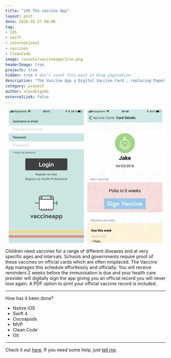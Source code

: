 ```yaml
---
title: "iOS The vaccine App"
layout: post
date: 2018-02-27 00:00
tag: 
- iOS
- swift
- international
- vaccines
- CleanCode
image: /assets/vaccineapp/Icon.png
headerImage: true
projects: true
hidden: true # don't count this post in blog pagination
description: "The Vaccine App a Digital Vaccine Card , replacing Paper Cards. Lifetime Records"
category: project
author: alexdelgado
externalLink: false
---
```


![Screenshot](/assets/vaccineapp/webviewVaccine.png)

Children need vaccines for a range of different diseases and at very specific ages and intervals. Schools and governments require proof of these vaccines on official cards which are often misplaced. The Vaccine App manages this schedule effortlessly and officially.  You will receive reminders 2 weeks before the immunisation is due and your health care provider will digitally sign the app giving you an official record you will never lose again.
A PDF option to print your official vaccine record is included.

---

How has it been done?

- Native iOS
- Swift 4
- Cocoapods
- MVP
- Clean Code
- Git

---

Check it out [here](http://www.apple.com).
If you need some help, just [tell me](mailto:alejandrodelgadodiaz88@gmail.com).
